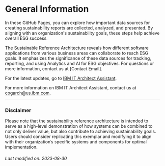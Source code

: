 

# General Information

In these GitHub Pages, you can explore how important data sources for creating sustainability reports are collected, analyzed, and presented. By aligning with an organization's sustainability goals, these steps help achieve overall ESG success.

The Sustainable Reference Architecture reveals how different software applications from various business areas can collaborate to reach ESG goals. It emphasizes the significance of these data sources for tracking, reporting, and using Analytics and AI for ESG objectives.
For questions or more information, contact us at [Contact Email].  


<div style="text-align: left">For the latest updates, go to 
    <a href="https://it.architect-assistant.ibm.com/architectures/Private/arch_S1d3hhra3">IBM IT Architect Assistant</a>.
</div>

For more information on IBM IT Architect Assistant, contact us at cogarch@us.ibm.com.  


---

### Disclaimer

Please note that the sustainability reference architecture is intended to serve as a high-level demonstration of how systems can be combined to not only deliver value, but also contribute to achieving sustainability goals. Users should consider replicating this exemplar and modifying it to align with their organization’s specific systems and components for optimal implementation.  



###### Last modified on: 2023-08-30
